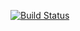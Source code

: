 [![Build Status](http://cd56-84-14-169-130.ngrok.io//buildStatus/icon?job=deployment)](http://cd56-84-14-169-130.ngrok.io/job/deployment/)
